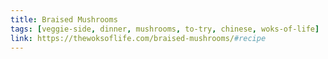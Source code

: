 ```yaml
---
title: Braised Mushrooms
tags: [veggie-side, dinner, mushrooms, to-try, chinese, woks-of-life]
link: https://thewoksoflife.com/braised-mushrooms/#recipe
---
```

